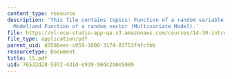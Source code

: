 ```yaml
---
content_type: resource
description: 'This file contains topics: Function of a random variable (Univariate
  Model)and Function of a random vector (Multivariate Model).'
file: https://ol-ocw-studio-app-qa.s3.amazonaws.com/courses/14-30-introduction-to-statistical-method-in-economics-spring-2006/76532d285972431de93990dc2a0e5089_l5.pdf
file_type: application/pdf
parent_uid: d3586eec-c059-1000-3174-83753f4fcfbb
resourcetype: Document
title: l5.pdf
uid: 76532d28-5972-431d-e939-90dc2a0e5089
---
```

